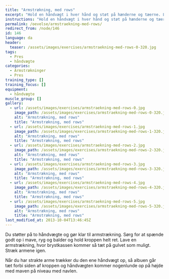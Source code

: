 ```yaml
---
title: "Armstrækning, med rows"
excerpt: "Hold en håndvægt i hver hånd og støt på hænderne og tæerne. Lav en armstrækning. Når du har strakte arme, trækker du en af håndvægtene op fra gulvet. Skift."
instructions: "Hold en håndvægt i hver hånd og støt på hænderne og tæerne. Lav en armstrækning. Når du har strakte arme, trækker du en af håndvægtene op fra gulvet. Skift."
permalink: /oevelse/armstraekning-med-rows/
redirect_from: /node/146
id: 146
language: da
header:
  teaser: /assets/images/exercises/armstraekning-med-rows-0-320.jpg
tags:
  - Pres
  - håndvægte
categories:
  - Armstrækninger
  - Pres
training_type: []
training_focus: []
equipment:
  - håndvægte
muscle_group: []
gallery:
  - url: /assets/images/exercises/armstraekning-med-rows-0.jpg
    image_path: /assets/images/exercises/armstraekning-med-rows-0-320.jpg
    alt: "Armstrækning, med rows"
    title: "Armstrækning, med rows"
  - url: /assets/images/exercises/armstraekning-med-rows-1.jpg
    image_path: /assets/images/exercises/armstraekning-med-rows-1-320.jpg
    alt: "Armstrækning, med rows"
    title: "Armstrækning, med rows"
  - url: /assets/images/exercises/armstraekning-med-rows-2.jpg
    image_path: /assets/images/exercises/armstraekning-med-rows-2-320.jpg
    alt: "Armstrækning, med rows"
    title: "Armstrækning, med rows"
  - url: /assets/images/exercises/armstraekning-med-rows-3.jpg
    image_path: /assets/images/exercises/armstraekning-med-rows-3-320.jpg
    alt: "Armstrækning, med rows"
    title: "Armstrækning, med rows"
  - url: /assets/images/exercises/armstraekning-med-rows-4.jpg
    image_path: /assets/images/exercises/armstraekning-med-rows-4-320.jpg
    alt: "Armstrækning, med rows"
    title: "Armstrækning, med rows"
  - url: /assets/images/exercises/armstraekning-med-rows-5.jpg
    image_path: /assets/images/exercises/armstraekning-med-rows-5-320.jpg
    alt: "Armstrækning, med rows"
    title: "Armstrækning, med rows"
last_modified_at: 2013-10-04T13:46:45Z
---
```


Du støtter på to håndvægte og gør klar til armstrækning. Sørg for at spænde godt op i mave, ryg og balder og hold kroppen helt ret. Lave en armstrækning, hvor brystkassen kommer så tæt på gulvet som muligt. Stræk armene igen.

Når du har strakte arme trækker du den ene håndvægt op, så albuen går tæt forbi siden af kroppen og håndvægten kommer nogenlunde op på højde med maven på niveau med navlen.
